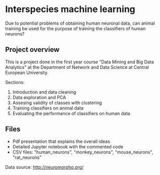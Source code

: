 # Interspecies machine learning
Due to potential problems of obtaining human neuronal data, can animal training be used for the purpose of training the classifiers of human neurons?

## Project overview
This is a project done in the first year course "Data Mining and Big Data Analytics" at the Department of Network and Data Science at Central European University.

Sections:
1. Introduction and data cleaning
2. Data exploration and PCA
3. Assesing validity of classes with clustering 
4. Training classifiers on animal data
5. Evaluating the performance of classifiers on human data
## Files
- Pdf presentation that explains the overall ideas
- Detailed Jupyter notebook with the commented code
- CSV files: "human_neurons", "monkey_neurons", "mouse_neurons", "rat_neurons" 

Data source: http://neuromorpho.org/
